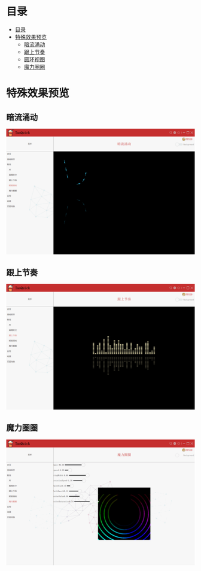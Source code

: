 # 目录
- [目录](#%E7%9B%AE%E5%BD%95)
- [特殊效果预览](#%E7%89%B9%E6%AE%8A%E6%95%88%E6%9E%9C%E9%A2%84%E8%A7%88)
  - [暗流涌动](#%E6%9A%97%E6%B5%81%E6%B6%8C%E5%8A%A8)
  - [跟上节奏](#%E8%B7%9F%E4%B8%8A%E8%8A%82%E5%A5%8F)
  - [圆环视图](#%E5%9C%86%E7%8E%AF%E8%A7%86%E5%9B%BE)
  - [魔力圈圈](#%E9%AD%94%E5%8A%9B%E5%9C%88%E5%9C%88)

# 特殊效果预览

## 暗流涌动

![](Preview/Effects/arrow.gif)

## 跟上节奏

![](Preview/Effects/soundByte.gif)

## 魔力圈圈

![](Preview/Effects/around.gif)